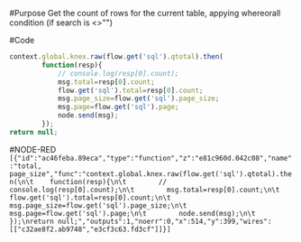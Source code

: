 #Purpose
Get the count of rows for the current table, appying whereorall condition (if search is <>"")

#Code
```javascript
context.global.knex.raw(flow.get('sql').qtotal).then(
	    function(resp){
	        // console.log(resp[0].count);
	        msg.total=resp[0].count;
	        flow.get('sql').total=resp[0].count;
	        msg.page_size=flow.get('sql').page_size;
	        msg.page=flow.get('sql').page;
	        node.send(msg);
	    });
return null;
```
#NODE-RED
`
[{"id":"ac46feba.89eca","type":"function","z":"e81c960d.042c08","name":"total, page_size","func":"context.global.knex.raw(flow.get('sql').qtotal).then(\n\t    function(resp){\n\t        // console.log(resp[0].count);\n\t        msg.total=resp[0].count;\n\t        flow.get('sql').total=resp[0].count;\n\t        msg.page_size=flow.get('sql').page_size;\n\t        msg.page=flow.get('sql').page;\n\t        node.send(msg);\n\t    });\nreturn null;","outputs":1,"noerr":0,"x":514,"y":399,"wires":[["c32ae8f2.ab9748","e3cf3c63.fd3cf"]]}]
`
